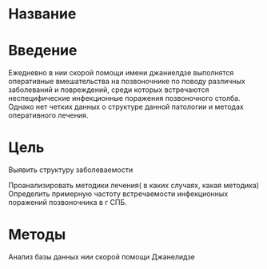 # Название

# Введение

Ежедневно в нии скорой помощи имени джаниелдзе выполнятся оперативные вмешательства на позвоночнике по поводу различных заболеваний и повреждений, среди которых встречаются неспецифические инфекционные поражения позвоночного столба. Однако нет четких данных о структуре данной патологии и методах оперативного лечения.

# Цель

Выявить структуру заболеваемости 

Проанализировать методики лечения( в каких случаях, какая методика)
Определить примерную частоту встречаемости инфекционных поражений позвоночника в г СПБ.

# Методы

Анализ базы данных нии скорой помощи Джанелидзе